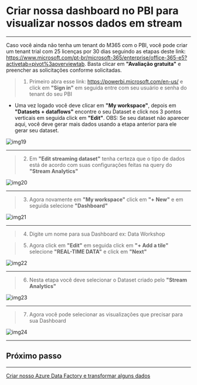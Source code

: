# Criar nossa dashboard no PBI para visualizar nossos dados em stream
___

Caso você ainda não tenha um tenant do M365 com o PBI, você pode criar um tenant trial com 25 licenças por 30 dias seguindo as etapas deste link: https://www.microsoft.com/pt-br/microsoft-365/enterprise/office-365-e5?activetab=pivot%3aoverviewtab. Basta clicar em **"Avaliação gratuita"** e preencher as solicitações conforme solicitadas.  

> 1. Primeiro abra esse link: https://powerbi.microsoft.com/en-us/ e click em **"Sign in"** em seguida entre com seu usuário e senha do tenant do seu PBI
- Uma vez logado você deve clicar em **"My workspace"**, depois em **"Datasets + dataflows"** encontre o seu Dataset e click nos 3 pontos verticais em seguida click em **"Edit"**. OBS: Se seu dataset não aparecer aqui, você deve gerar mais dados usando a etapa anterior para ele gerar seu dataset.

![img19](/img/pbi2.png)
___

> 2. Em **"Edit streaming dataset"** tenha certeza que o tipo de dados está de acordo com suas configurações feitas na query do **"Stream Analytics"**

![img20](/img/pbi3.png)
___

> 3. Agora novamente em **"My workspace"** click em **"+ New"** e em seguida selecione **"Dashboard"**

![img21](/img/pbi4.png)
___

> 4. Digite um nome para sua Dashboard ex: Data Workshop

> 5. Agora click em **"Edit"** em seguida click em **"+ Add a tile"** selecione **"REAL-TIME DATA"** e click em **"Next"** 

![img22](/img/pbi5.png)
___

> 6. Nesta etapa você deve selecionar o Dataset criado pelo **"Stream Analytics"** 

![img23](/img/pbi6.png)
___

> 7. Agora você pode selecionar as visualizações que precisar para sua Dashboard 

![img24](/img/pbi7.png)
___

## Próximo passo
___

[Criar nosso Azure Data Factory e transformar alguns dados](./data_factory.md)
